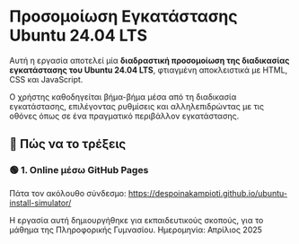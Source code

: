 # Προσομοίωση Εγκατάστασης Ubuntu 24.04 LTS

Αυτή η εργασία αποτελεί μία **διαδραστική προσομοίωση της διαδικασίας εγκατάστασης του Ubuntu 24.04 LTS**, φτιαγμένη αποκλειστικά με HTML, CSS και JavaScript.

Ο χρήστης καθοδηγείται βήμα-βήμα μέσα από τη διαδικασία εγκατάστασης, επιλέγοντας ρυθμίσεις και αλληλεπιδρώντας με τις οθόνες όπως σε ένα πραγματικό περιβάλλον εγκατάστασης.

## 🚀 Πώς να το τρέξεις

### 🟢 1. Online μέσω GitHub Pages

Πάτα τον ακόλουθο σύνδεσμο:
https://despoinakampioti.github.io/ubuntu-install-simulator/


Η εργασία αυτή δημιουργήθηκε για εκπαιδευτικούς σκοπούς, για το μάθημα της Πληροφορικής Γυμνασίου.
Ημερομηνία: Απρίλιος 2025
